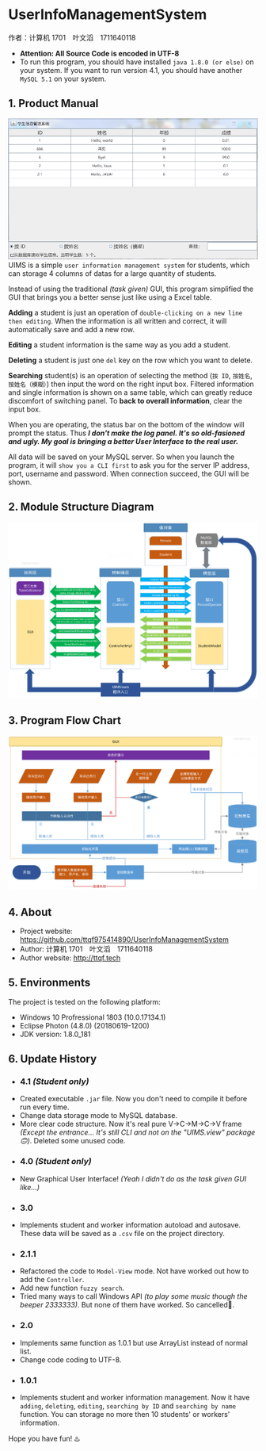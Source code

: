# UserInfoManagementSystem
作者：计算机 1701　叶文滔　1711640118

- **Attention: All Source Code is encoded in UTF-8**
- To run this program, you should have installed `java 1.8.0 (or else)` on your system. If you want to run version 4.1, you should have another `MySQL 5.1` on your system.  

## 1. Product Manual
![pic](https://raw.githubusercontent.com/ttqf975414890/UserInfoManagementSystem/master/GUI_运行截图.png)  
UIMS is a simple `user information management system` for students, which can storage 4 columns of datas for a large quantity of students.

Instead of using the traditional *(task given)* GUI, this program simplified the GUI that brings you a better sense just like using a Excel table.

**Adding** a student is just an operation of `double-clicking on a new line then editing`. When the information is all written and correct, it will automatically save and add a new row.

**Editing** a student information is the same way as you add a student.

**Deleting** a student is just one `del` key on the row which you want to delete.

**Searching** student(s) is an operation of selecting the method (`按 ID`, `按姓名`, `按姓名（模糊）`) then input the word on the right input box. Filtered information and single information is shown on a same table, which can greatly reduce discomfort of switching panel. To **back to overall information**, clear the input box.

When you are operating, the status bar on the bottom of the window will prompt the status. Thus ***I don't make the log panel. It's so old-fasioned and ugly. My goal is bringing a better User Interface to the real user.***

All data will be saved on your MySQL server. So when you launch the program, it will `show you a CLI first` to ask you for the server IP address, port, username and password. When connection succeed, the GUI will be shown.

## 2. Module Structure Diagram
![pic](https://raw.githubusercontent.com/ttqf975414890/UserInfoManagementSystem/master/模块结构图_v4.1.png)  

## 3. Program Flow Chart
![pic](https://raw.githubusercontent.com/ttqf975414890/UserInfoManagementSystem/master/程序流程图_v4.1.png)  

## 4. About
- Project website: https://github.com/ttqf975414890/UserInfoManagementSystem  
- Author: 计算机 1701　叶文滔　1711640118  
- Author website: http://ttqf.tech  

## 5. Environments
The project is tested on the following platform:  
- Windows 10 Profressional 1803 (10.0.17134.1)  
- Eclipse Photon (4.8.0) (20180619-1200)  
- JDK version: 1.8.0_181

## 6. Update History
- ### 4.1 *(Student only)*
- Created executable `.jar` file. Now you don't need to compile it before run every time.
- Change data storage mode to MySQL database.
- More clear code structure. Now it's real pure V->C->M->C->V frame *(Except the entrance... It's still CLI and not on the "UIMS.view" package🙃)*. Deleted some unused code.
- ### 4.0 *(Student only)*
- New Graphical User Interface! *(Yeah I didn't do as the task given GUI like...)*
- ### 3.0
- Implements student and worker information autoload and autosave. These data will be saved as a `.csv` file on the project directory.
- ### 2.1.1
- Refactored the code to `Model-View` mode. Not have worked out how to add the `Controller`.
- Add new function `fuzzy search`.
- Tried many ways to call Windows API *(to play some music though the beeper 2333333)*. But none of them have worked. So cancelled🖕.
- ### 2.0
- Implements same function as 1.0.1 but use ArrayList instead of normal list.
- Change code coding to UTF-8.
- ### 1.0.1
- Implements student and worker information management. Now it have `adding`, `deleting`, `editing`, `searching by ID` and `searching by name` function. You can storage no more then 10 students' or workers' information.

Hope you have fun! ♨️
